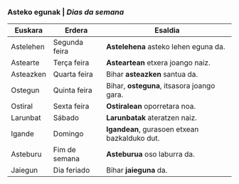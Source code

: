 ### **Asteko egunak** | *Dias da semana*

| Euskara   | Erdera        | Esaldia                                       |
| --------- | ------------- | --------------------------------------------- |
| Astelehen | Segunda feira | **Astelehena** asteko lehen eguna da.         |
| Astearte  | Terça feira   | **Asteartean** etxera joango naiz.            |
| Asteazken | Quarta feira  | Bihar **asteazken** santua da.                |
| Ostegun   | Quinta feira  | Bihar, **osteguna**, itsasora joango gara.    |
| Ostiral   | Sexta feira   | **Ostiralean** oporretara noa.                |
| Larunbat  | Sábado        | **Larunbatak** ateratzen naiz.                |
| Igande    | Domingo       | **Igandean**, gurasoen etxean bazkalduko dut. |
| Asteburu  | Fim de semana | **Asteburua** oso laburra da.                 |
| Jaiegun   | Dia feriado   | Bihar **jaieguna** da.                        | 
